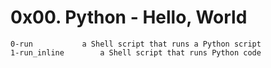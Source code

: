 # 0x00. Python - Hello, World

```
0-run			a Shell script that runs a Python script
1-run_inline		a Shell script that runs Python code
